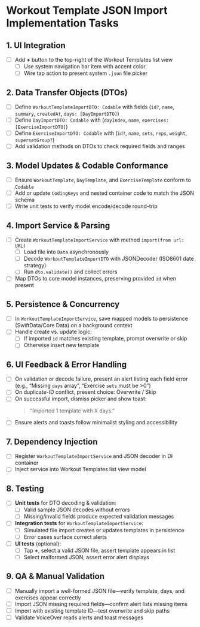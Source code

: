 # Workout Template JSON Import Implementation Tasks

## 1. UI Integration  
- [ ] Add **+** button to the top-right of the Workout Templates list view  
  - [ ] Use system navigation bar item with accent color  
  - [ ] Wire tap action to present system `.json` file picker  

## 2. Data Transfer Objects (DTOs)  
- [ ] Define `WorkoutTemplateImportDTO: Codable` with fields (`id?`, `name`, `summary`, `createdAt`, `days: [DayImportDTO]`)  
- [ ] Define `DayImportDTO: Codable` with (`dayIndex`, `name`, `exercises: [ExerciseImportDTO]`)  
- [ ] Define `ExerciseImportDTO: Codable` with (`id?`, `name`, `sets`, `reps`, `weight`, `supersetGroup?`)  
- [ ] Add validation methods on DTOs to check required fields and ranges  

## 3. Model Updates & Codable Conformance  
- [ ] Ensure `WorkoutTemplate`, `DayTemplate`, and `ExerciseTemplate` conform to `Codable`  
- [ ] Add or update `CodingKeys` and nested container code to match the JSON schema  
- [ ] Write unit tests to verify model encode/decode round-trip  

## 4. Import Service & Parsing  
- [ ] Create `WorkoutTemplateImportService` with method `import(from url: URL)`  
  - [ ] Load file into `Data` asynchronously  
  - [ ] Decode `WorkoutTemplateImportDTO` with JSONDecoder (ISO8601 date strategy)  
  - [ ] Run `dto.validate()` and collect errors  
- [ ] Map DTOs to core model instances, preserving provided `id` when present  

## 5. Persistence & Concurrency  
- [ ] In `WorkoutTemplateImportService`, save mapped models to persistence (SwiftData/Core Data) on a background context  
- [ ] Handle create vs. update logic:  
  - [ ] If imported `id` matches existing template, prompt overwrite or skip  
  - [ ] Otherwise insert new template  

## 6. UI Feedback & Error Handling  
- [ ] On validation or decode failure, present an alert listing each field error (e.g., “Missing `days` array”, “Exercise `sets` must be >0”)  
- [ ] On duplicate-ID conflict, present choice: Overwrite / Skip  
- [ ] On successful import, dismiss picker and show toast:  
  > “Imported 1 template with X days.”  
- [ ] Ensure alerts and toasts follow minimalist styling and accessibility  

## 7. Dependency Injection  
- [ ] Register `WorkoutTemplateImportService` and JSON decoder in DI container  
- [ ] Inject service into Workout Templates list view model  

## 8. Testing  
- [ ] **Unit tests** for DTO decoding & validation:  
  - [ ] Valid sample JSON decodes without errors  
  - [ ] Missing/invalid fields produce expected validation messages  
- [ ] **Integration tests** for `WorkoutTemplateImportService`:  
  - [ ] Simulated file import creates or updates templates in persistence  
  - [ ] Error cases surface correct alerts  
- [ ] **UI tests** (optional):  
  - [ ] Tap **+**, select a valid JSON file, assert template appears in list  
  - [ ] Select malformed JSON, assert error alert displays  

## 9. QA & Manual Validation  
- [ ] Manually import a well-formed JSON file—verify template, days, and exercises appear correctly  
- [ ] Import JSON missing required fields—confirm alert lists missing items  
- [ ] Import with existing template ID—test overwrite and skip paths  
- [ ] Validate VoiceOver reads alerts and toast messages  